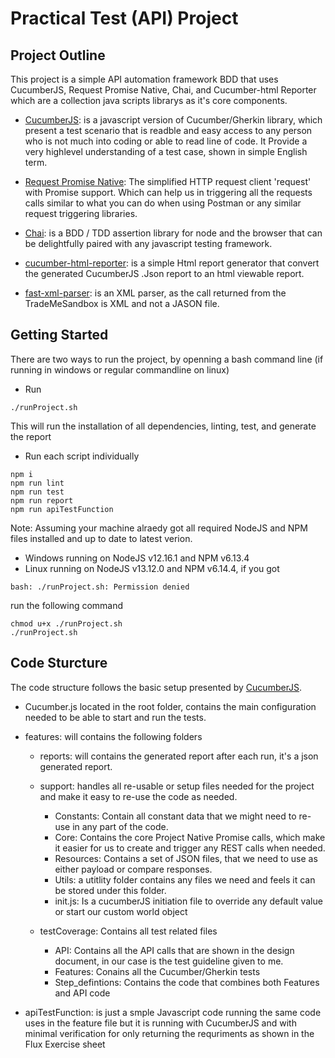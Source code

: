 # Practical Test (API) Project

## Project Outline

This project is a simple API automation framework BDD that uses CucumberJS, Request Promise Native, Chai, and Cucumber-html Reporter which are a collection java scripts librarys as it's core components.

* [CucumberJS](https://github.com/cucumber/cucumber-js): is a javascript version of Cucumber/Gherkin library, which present a test scenario that is readble and easy access to any person who is not much into coding or able to read line of code. 
It Provide a very highlevel understanding of a test case, shown in simple English term.

* [Request Promise Native](https://github.com/request/request-promise-native): The simplified HTTP request client 'request' with Promise support. Which can help us in triggering all the requests calls similar to what you can do when using Postman or any similar request triggering libraries.

* [Chai](https://www.chaijs.com/): is a BDD / TDD assertion library for node and the browser that can be delightfully paired with any javascript testing framework.

* [cucumber-html-reporter](https://github.com/gkushang/cucumber-html-reporter#readme): is a simple Html report generator that convert the generated CucumberJS .Json report to an html viewable report.

* [fast-xml-parser](https://www.npmjs.com/package/fast-xml-parser): is an XML parser, as the call returned from the TradeMeSandbox is XML and not a JASON file.


## Getting Started
There are two ways to run the project, by openning a bash command line (if running in windows or regular commandline on linux)

* Run 
```
./runProject.sh
```
 This will run the installation of all dependencies, linting, test, and generate the report

* Run each script individually

```
npm i
npm run lint
npm run test
npm run report
npm run apiTestFunction
```
Note:
Assuming your machine alraedy got all required NodeJS and NPM files installed and up to date to latest verion.
* Windows running on NodeJS v12.16.1 and NPM v6.13.4
* Linux running on NodeJS v13.12.0 and NPM v6.14.4, if you got 
```
bash: ./runProject.sh: Permission denied
```
run the following command
```
chmod u+x ./runProject.sh
./runProject.sh
```

## Code Sturcture

The code structure follows the basic setup presented by [CucumberJS](https://github.com/cucumber/cucumber-js). 
* Cucumber.js located in the root folder, contains the main configuration needed to be able to start and run the tests. 

* features: will contains the following folders
   * reports: will contains the generated report after each run, it's a json generated report.
   
   * support: handles all re-usable or setup files needed for the project and 
   make it easy to re-use the code as needed.
     * Constants: Contain all constant data that we might need to re-use in any part of the code.
     * Core: Contains the core Project Native Promise calls, which make it easier for us to create and trigger any REST calls when needed.
     * Resources: Contains a set of JSON files, that we need to use as either payload or compare responses.
     * Utils: a utitlity folder contains any files we need and feels it can be stored under this folder.
     * init.js: Is a cucumberJS initiation file to override any default value or start our custom world object

   * testCoverage: Contains all test related files
       * API: Contains all the API calls that are shown in the design document, in our case is the test guideline given to me.
       * Features: Conains all the Cucumber/Gherkin tests
       * Step_defintions: Contains the code that combines both Features and API code
* apiTestFunction: is just a smple Javascript code running the same code uses in the feature file but it is running with CucumberJS and with minimal verification for only returning the requriments as shown in the Flux Exercise sheet
